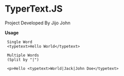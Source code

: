 # TyperText.JS
Project Developed By Jijo John

 **Usage**

```
 Single Word
 <typetext>Hello World</typetext>

 Multiple Words 
 (Split by "|")

 <p>Hello <typetext>World|Jack|John Doe</typetext>
```
